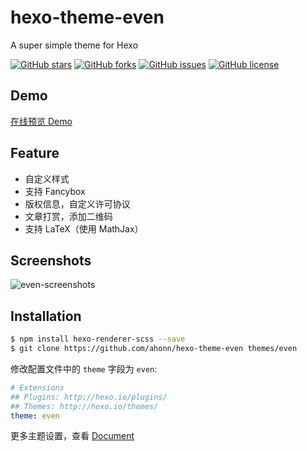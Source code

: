 # hexo-theme-even
A super simple theme for Hexo

[![GitHub stars](https://img.shields.io/github/stars/ahonn/hexo-theme-even.svg)](https://github.com/ahonn/hexo-theme-even/stargazers)
[![GitHub forks](https://img.shields.io/github/forks/ahonn/hexo-theme-even.svg)](https://github.com/ahonn/hexo-theme-even/network)
[![GitHub issues](https://img.shields.io/github/issues/ahonn/hexo-theme-even.svg)](https://github.com/ahonn/hexo-theme-even/issues)
[![GitHub license](https://img.shields.io/badge/license-MIT-blue.svg)](https://raw.githubusercontent.com/ahonn/hexo-theme-even/master/LICENSE)

## Demo
[在线预览 Demo](http://ahonn.github.io/)

## Feature
- 自定义样式
- 支持 Fancybox
- 版权信息，自定义许可协议
- 文章打赏，添加二维码
- 支持 LaTeX（使用 MathJax）

## Screenshots
![even-screenshots](http://ouv0frko5.bkt.clouddn.com/blog/6n2zu.png)

## Installation
```bash
$ npm install hexo-renderer-scss --save
$ git clone https://github.com/ahonn/hexo-theme-even themes/even
```

修改配置文件中的 `theme` 字段为 `even`:

```yaml
# Extensions
## Plugins: http://hexo.io/plugins/
## Themes: http://hexo.io/themes/
theme: even
```

更多主题设置，查看 [Document](https://github.com/ahonn/hexo-theme-even/wiki)
